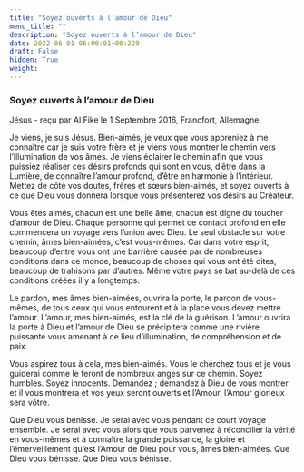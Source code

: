 ```yaml
---
title: "Soyez ouverts à l’amour de Dieu"
menu_title: ""
description: "Soyez ouverts à l’amour de Dieu"
date: 2022-06-01 06:00:01+00:229
draft: False
hidden: True
weight:
---
```

### Soyez ouverts à l’amour de Dieu

Jésus - reçu par Al Fike le 1 Septembre 2016, Francfort, Allemagne.

Je viens, je suis Jésus. Bien-aimés, je veux que vous appreniez à me connaître car je suis votre frère et je viens vous montrer le chemin vers l’illumination de vos âmes. Je viens éclairer le chemin afin que vous puissiez réaliser ces désirs profonds qui sont en vous, d’être dans la Lumière, de connaître l’amour profond, d’être en harmonie à l’intérieur. Mettez de côté vos doutes, frères et sœurs bien-aimés, et soyez ouverts à ce que Dieu vous donnera lorsque vous présenterez vos désirs au Créateur.

Vous êtes aimés, chacun est une belle âme, chacun est digne du toucher d’amour de Dieu. Chaque personne qui permet ce contact profond en elle commencera un voyage vers l’union avec Dieu. Le seul obstacle sur votre chemin, âmes bien-aimées, c’est vous-mêmes. Car dans votre esprit, beaucoup d’entre vous ont une barrière causée par de nombreuses conditions dans ce monde, beaucoup de choses qui vous ont été dites, beaucoup de trahisons par d’autres. Même votre pays se bat au-delà de ces conditions créées il y a longtemps.

Le pardon, mes âmes bien-aimées, ouvrira la porte, le pardon de vous-mêmes, de tous ceux qui vous entourent et à la place vous devez mettre l’amour. L’amour, mes bien-aimés, est la clé de la guérison. L’amour ouvrira la porte à Dieu et l’amour de Dieu se précipitera comme une rivière puissante vous amenant à ce lieu d’illumination, de compréhension et de paix.

Vous aspirez tous à cela, mes bien-aimés. Vous le cherchez tous et je vous guiderai comme le feront de nombreux anges sur ce chemin. Soyez humbles. Soyez innocents. Demandez ; demandez à Dieu de vous montrer et il vous montrera et vos yeux seront ouverts et l’Amour, l’Amour glorieux sera vôtre.

Que Dieu vous bénisse. Je serai avec vous pendant ce court voyage ensemble. Je serai avec vous alors que vous parvenez à réconcilier la vérité en vous-mêmes et à connaître la grande puissance, la gloire et l’émerveillement qu’est l’Amour de Dieu pour vous, âmes bien-aimées.
Que Dieu vous bénisse. Que Dieu vous bénisse.
